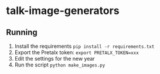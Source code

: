 # talk-image-generators

## Running

1. Install the requirements `pip install -r requirements.txt`
2. Export the Pretalx token: `export PRETALX_TOKEN=xxx`
3. Edit the settings for the new year
4. Run the script `python make_images.py`
